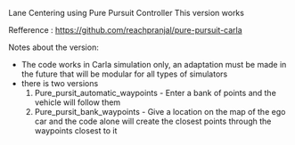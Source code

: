 Lane Centering using Pure Pursuit Controller
This version works 

Refference : https://github.com/reachpranjal/pure-pursuit-carla

Notes about the version:

- The code works in Carla simulation only, an adaptation must be made in the future that will be modular for all types of simulators
- there is two versions
  1. Pure_pursit_automatic_waypoints - Enter a bank of points and the vehicle will follow them
  2. Pure_pursit_bank_waypoints - Give a location on the map of the ego car and the code alone will create the closest points through the waypoints closest to it
